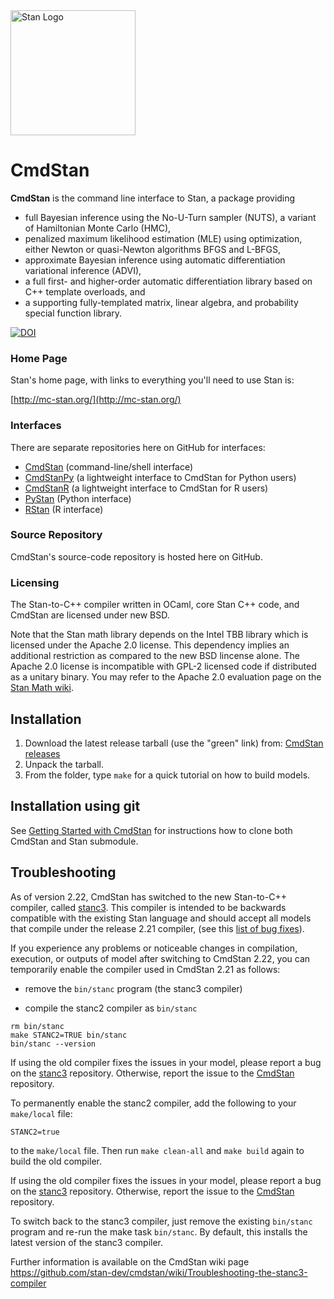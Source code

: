 <a href="http://mc-stan.org">
<img src="https://raw.githubusercontent.com/stan-dev/logos/master/logo.png" width=200 alt="Stan Logo"/>
</a>

# CmdStan

<b>CmdStan</b> is the command line interface to Stan, a package providing

* full Bayesian inference using the No-U-Turn sampler (NUTS), a variant of Hamiltonian Monte Carlo (HMC),
* penalized maximum likelihood estimation (MLE) using optimization, either Newton or quasi-Newton algorithms BFGS and L-BFGS,
* approximate Bayesian inference using automatic differentiation variational inference (ADVI),
* a full first- and higher-order automatic differentiation library based on C++ template overloads, and
* a supporting fully-templated matrix, linear algebra, and probability special function library.

[![DOI](https://zenodo.org/badge/16967338.svg)](https://zenodo.org/badge/latestdoi/16967338)

### Home Page
Stan's home page, with links to everything you'll need to use Stan is:

[http://mc-stan.org/](http://mc-stan.org/)

### Interfaces
There are separate repositories here on GitHub for interfaces:
* [CmdStan](https://github.com/stan-dev/cmdstan) (command-line/shell interface)
* [CmdStanPy](https://github.com/stan-dev/cmdstanpy) (a lightweight interface to CmdStan for Python users)
* [CmdStanR](https://github.com/stan-dev/cmdstanr) (a lightweight interface to CmdStan for R users)
* [PyStan](https://github.com/stan-dev/pystan) (Python interface)
* [RStan](https://github.com/stan-dev/rstan) (R interface)

### Source Repository
CmdStan's source-code repository is hosted here on GitHub.

### Licensing
The Stan-to-C++ compiler written in OCaml, core Stan C++ code, and CmdStan are licensed under new BSD.

Note that the Stan math library depends on the Intel TBB library which is licensed under the Apache 2.0 license. This dependency implies an additional restriction as compared to the new BSD lincense alone. The Apache 2.0 license is incompatible with GPL-2 licensed code if distributed as a unitary binary. You may refer to the Apache 2.0 evaluation page on the [Stan Math wiki](https://github.com/stan-dev/math/wiki/Apache-2.0-License-Evaluation).

## Installation
1. Download the latest release tarball (use the "green" link) from: [CmdStan releases](https://github.com/stan-dev/cmdstan/releases)
2. Unpack the tarball.
3. From the folder, type `make` for a quick tutorial on how to build models.

## Installation using git
See [Getting Started with
CmdStan](https://github.com/stan-dev/cmdstan/wiki/Getting-Started-with-CmdStan) for instructions how to clone both CmdStan and Stan submodule.

## Troubleshooting

As of version 2.22, CmdStan has switched to the new Stan-to-C++ compiler, called [stanc3](https://github.com/stan-dev/stanc3).  This compiler is intended to be backwards compatible with the existing Stan language and should accept all models that compile under the release 2.21 compiler, (see this [list of bug fixes](https://github.com/stan-dev/stanc3/wiki/changes-from-stanc2)). 

If you experience any problems or noticeable changes in compilation, execution, or outputs of model after switching to CmdStan 2.22, you can temporarily enable the compiler used in CmdStan 2.21 as follows:

- remove the `bin/stanc` program (the stanc3 compiler)

- compile the stanc2 compiler as `bin/stanc`

```
rm bin/stanc
make STANC2=TRUE bin/stanc
bin/stanc --version
```

If using the old compiler fixes the issues in your model, please report a bug on the [stanc3](https://github.com/stan-dev/stanc3) repository. Otherwise, report the issue to the [CmdStan](https://github.com/stan-dev/cmdstan) repository.

To permanently enable the stanc2 compiler, add the following to your `make/local` file:
```
STANC2=true
```
to the `make/local` file. Then run `make clean-all` and `make build` again to build the old compiler.

If using the old compiler fixes the issues in your model, please report a bug on the [stanc3](https://github.com/stan-dev/stanc3) repository. Otherwise, report the issue to the [CmdStan](https://github.com/stan-dev/cmdstan) repository.

To switch back to the stanc3 compiler, just remove the existing `bin/stanc` program and re-run the make task `bin/stanc`.  By default, this installs the latest version of the stanc3 compiler.

Further information is available on the CmdStan wiki page https://github.com/stan-dev/cmdstan/wiki/Troubleshooting-the-stanc3-compiler
